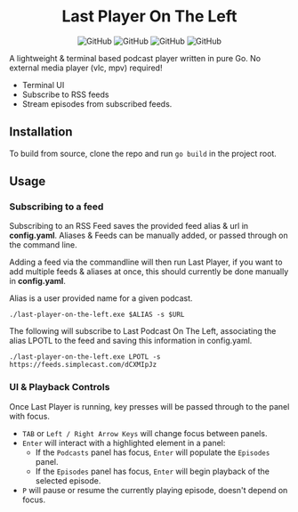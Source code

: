 <!-- markdownlint-disable MD004 MD033 MD034 -->

<div align="center">

# Last Player On The Left

</div>
<p align="center">
	<img alt="GitHub" src="https://img.shields.io/github/license/Wombatlord/last-player-on-the-left?logo=Github&logoColor=green">
	<img alt="GitHub" src="https://img.shields.io/github/last-commit/Wombatlord/last-player-on-the-left?color=purple&logo=github&logoColor=purple">
	<img alt="GitHub" src="https://img.shields.io/github/languages/top/Wombatlord/last-player-on-the-left?label=Go&logo=go">
	<img alt="GitHub" src="https://img.shields.io/github/go-mod/go-version/Wombatlord/last-player-on-the-left?logo=go"></p>
A lightweight & terminal based podcast player written in pure Go.
No external media player (vlc, mpv) required!

- Terminal UI
- Subscribe to RSS feeds
- Stream episodes from subscribed feeds.

## Installation
To build from source, clone the repo and run `go build` in the project root.

## Usage

### Subscribing to a feed
Subscribing to an RSS Feed saves the provided feed alias & url in **config.yaml**.
Aliases & Feeds can be manually added, or passed through on the command line.

Adding a feed via the commandline will then run Last Player, if you want to add multiple feeds & aliases at once, this should currently be done manually in **config.yaml**.

Alias is a user provided name for a given podcast.

`./last-player-on-the-left.exe $ALIAS -s $URL`

The following will subscribe to Last Podcast On The Left, associating the alias LPOTL to the feed and saving this information in config.yaml.

`./last-player-on-the-left.exe LPOTL -s https://feeds.simplecast.com/dCXMIpJz`

### UI & Playback Controls
Once Last Player is running, key presses will be passed through to the panel with focus.

- `TAB` or `Left / Right Arrow Keys` will change focus between panels.
- `Enter` will interact with a highlighted element in a panel:
	- If the `Podcasts` panel has focus, `Enter` will populate the `Episodes` panel.
	- If the `Episodes` panel has focus, `Enter` will begin playback of the selected episode.
- `P` will pause or resume the currently playing episode, doesn't depend on focus.